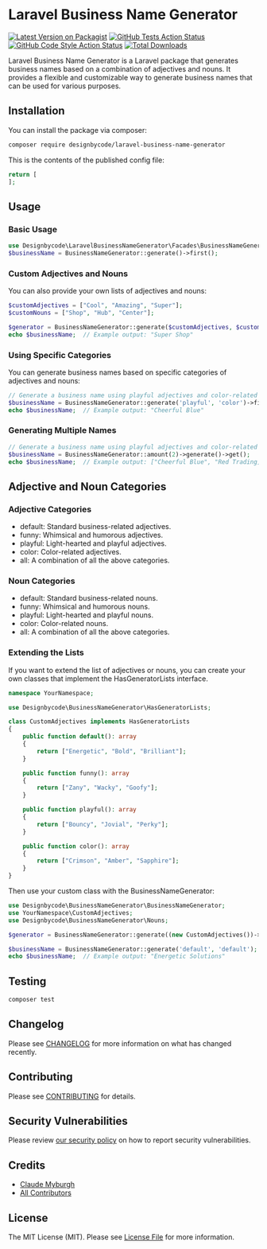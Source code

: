 # Laravel Business Name Generator 

[![Latest Version on Packagist](https://img.shields.io/packagist/v/designbycode/laravel-business-name-generator.svg?style=flat-square)](https://packagist.org/packages/designbycode/laravel-business-name-generator)
[![GitHub Tests Action Status](https://img.shields.io/github/actions/workflow/status/designbycode/laravel-business-name-generator/run-tests.yml?branch=main&label=tests&style=flat-square)](https://github.com/designbycode/laravel-business-name-generator/actions?query=workflow%3Arun-tests+branch%3Amain)
[![GitHub Code Style Action Status](https://img.shields.io/github/actions/workflow/status/designbycode/laravel-business-name-generator/fix-php-code-style-issues.yml?branch=main&label=code%20style&style=flat-square)](https://github.com/designbycode/laravel-business-name-generator/actions?query=workflow%3A"Fix+PHP+code+style+issues"+branch%3Amain)
[![Total Downloads](https://img.shields.io/packagist/dt/designbycode/laravel-business-name-generator.svg?style=flat-square)](https://packagist.org/packages/designbycode/laravel-business-name-generator)

Laravel Business Name Generator is a Laravel package that generates business names based on a combination of adjectives and nouns. It provides a flexible and customizable way to generate business names that can be used for various purposes.


## Installation

You can install the package via composer:

```bash
composer require designbycode/laravel-business-name-generator
```


This is the contents of the published config file:

```php
return [
];
```

## Usage
### Basic Usage

```php
use Designbycode\LaravelBusinessNameGenerator\Facades\BusinessNameGenerator;
$businessName = BusinessNameGenerator::generate()->first();
```

### Custom Adjectives and Nouns
You can also provide your own lists of adjectives and nouns:

```php 
$customAdjectives = ["Cool", "Amazing", "Super"];
$customNouns = ["Shop", "Hub", "Center"];

$generator = BusinessNameGenerator::generate($customAdjectives, $customNouns)->first();
echo $businessName;  // Example output: "Super Shop"
```

### Using Specific Categories
You can generate business names based on specific categories of adjectives and nouns:

```php 
// Generate a business name using playful adjectives and color-related nouns
$businessName = BusinessNameGenerator::generate('playful', 'color')->first();
echo $businessName;  // Example output: "Cheerful Blue"
```

### Generating Multiple Names
```php
// Generate a business name using playful adjectives and color-related nouns
$businessName = BusinessNameGenerator::amount(2)->generate()->get();
echo $businessName;  // Example output: ["Cheerful Blue", "Red Trading]
```


## Adjective and Noun Categories
### Adjective Categories
- default: Standard business-related adjectives.
- funny: Whimsical and humorous adjectives.
- playful: Light-hearted and playful adjectives.
- color: Color-related adjectives.
- all: A combination of all the above categories.

### Noun Categories
- default: Standard business-related nouns.
- funny: Whimsical and humorous nouns.
- playful: Light-hearted and playful nouns.
- color: Color-related nouns.
- all: A combination of all the above categories.

### Extending the Lists
If you want to extend the list of adjectives or nouns, you can create your own classes that implement the HasGeneratorLists interface.

```php 
namespace YourNamespace;

use Designbycode\BusinessNameGenerator\HasGeneratorLists;

class CustomAdjectives implements HasGeneratorLists
{
    public function default(): array
    {
        return ["Energetic", "Bold", "Brilliant"];
    }

    public function funny(): array
    {
        return ["Zany", "Wacky", "Goofy"];
    }

    public function playful(): array
    {
        return ["Bouncy", "Jovial", "Perky"];
    }

    public function color(): array
    {
        return ["Crimson", "Amber", "Sapphire"];
    }
}

```

Then use your custom class with the BusinessNameGenerator:

```php
use Designbycode\BusinessNameGenerator\BusinessNameGenerator;
use YourNamespace\CustomAdjectives;
use Designbycode\BusinessNameGenerator\Nouns;

$generator = BusinessNameGenerator::generate((new CustomAdjectives())->default(), (new Nouns())->default());

$businessName = BusinessNameGenerator::generate('default', 'default');
echo $businessName;  // Example output: "Energetic Solutions"
````

## Testing

```bash
composer test
```

## Changelog

Please see [CHANGELOG](CHANGELOG.md) for more information on what has changed recently.

## Contributing

Please see [CONTRIBUTING](CONTRIBUTING.md) for details.

## Security Vulnerabilities

Please review [our security policy](../../security/policy) on how to report security vulnerabilities.

## Credits

- [Claude Myburgh](https://github.com/claudemyburgh)
- [All Contributors](../../contributors)

## License

The MIT License (MIT). Please see [License File](LICENSE.md) for more information.
